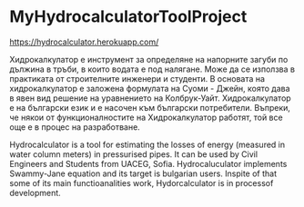 # MyHydrocalculatorToolProject
https://hydrocalculator.herokuapp.com/

Хидрокалкулатор е инструмент за определяне на напорните загуби по дължина в тръби, в които водата е под налягане.
Може да се използва в практиката от строителните инженери и студенти.
В основата на хидрокалкулатор е заложена формулата на Суоми - Джейн, която дава в явен вид решение на уравнението на Колбрук-Уайт.
Хидрокалкулатор е на български език и е насочен към български потребители.
Въпреки, че някои от функционалностите на Хидрокалкулатор работят, той все още е в процес на разработване.

Hydrocalculator is a tool for estimating the losses of energy (measured in water column meters) in pressurised pipes. It can be used by Civil Engineers and Students
from UACEG, Sofia.
Hydrocaluculator implements Swammy-Jane equation and its target is bulgarian users. Inspite of that some of its main functioanalities work,
Hydorcalculator is in processof development.



